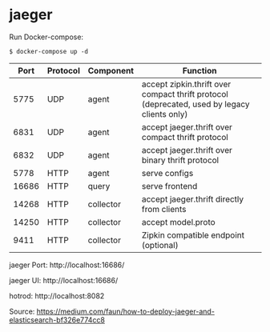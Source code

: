 # jaeger

Run Docker-compose:
```
$ docker-compose up -d
```

| Port | Protocol | Component | Function |
| ---- | ----------- | ---------- | --------- |
| 5775 | UDP |	agent |	accept zipkin.thrift over compact thrift protocol (deprecated, used by legacy clients only)
| 6831 | UDP |	agent |	accept jaeger.thrift over compact thrift protocol
| 6832 | UDP |	agent |	accept jaeger.thrift over binary thrift protocol
| 5778	| HTTP |	agent | 	serve configs |
| 16686	| HTTP |	query | 	serve frontend |
| 14268	| HTTP |	collector | 	accept jaeger.thrift directly from clients |
| 14250	| HTTP |	collector | 	accept model.proto |
| 9411	| HTTP |	collector | 	Zipkin compatible endpoint (optional) |

jaeger Port: http://localhost:16686/

jaeger UI: http://localhost:16686/

hotrod: http://localhost:8082

Source: https://medium.com/faun/how-to-deploy-jaeger-and-elasticsearch-bf326e774cc8
